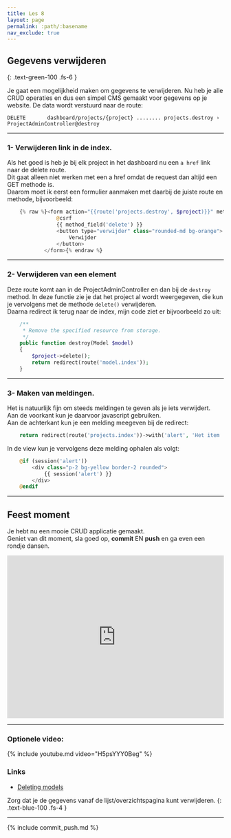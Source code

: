 ```yaml
---
title: Les 8
layout: page
permalink: :path/:basename
nav_exclude: true
---
```


## Gegevens verwijderen
{: .text-green-100 .fs-6 }

Je gaat een mogelijkheid maken om gegevens te verwijderen. Nu heb je alle CRUD operaties en dus een simpel CMS gemaakt voor gegevens op je website.
De data wordt verstuurd naar de route:
```shell
DELETE       dashboard/projects/{project} ........ projects.destroy › ProjectAdminController@destroy
```

---
### 1- Verwijderen link in de index.
Als het goed is heb je bij elk project in het dashboard nu een `a href` link naar de delete route.  
Dit gaat alleen niet werken met een a href omdat de request dan altijd een GET methode is.  
Daarom moet ik eerst een formulier aanmaken met daarbij de juiste route en methode, bijvoorbeeld:
```php
    {% raw %}<form action="{{route('projects.destroy', $project)}}" method="post">
                @csrf
                {{ method_field('delete') }}
                <button type="verwijder" class="rounded-md bg-orange">
                    Verwijder
                </button>
            </form>{% endraw %}
```

---
### 2- Verwijderen van een element
Deze route komt aan in de ProjectAdminController en dan bij de `destroy` method.
In deze functie zie je dat het project al wordt weergegeven, die kun je vervolgens met de methode `delete()` verwijderen.  
Daarna redirect ik terug naar de index, mijn code ziet er bijvoorbeeld zo uit:
```php
    /**
     * Remove the specified resource from storage.
     */
    public function destroy(Model $model)
    {
        $project->delete();
        return redirect(route('model.index'));
    }
```

---
### 3- Maken van meldingen.
Het is natuurlijk fijn om steeds meldingen te geven als je iets verwijdert.  
Aan de voorkant kun je daarvoor javascript gebruiken.  
Aan de achterkant kun je een melding meegeven bij de redirect:  
```php
    return redirect(route('projects.index'))->with('alert', 'Het item '.$project->title.' is nu weg.');
```
In de view kun je vervolgens deze melding ophalen als volgt:
```php
    @if (session('alert'))
        <div class="p-2 bg-yellow border-2 rounded">
            {{ session('alert') }}
        </div>
    @endif
```

---
## Feest moment
Je hebt nu een mooie CRUD applicatie gemaakt.  
Geniet van dit moment, sla goed op, **commit** EN **push** en ga even een rondje dansen. 
<div style="width:100%;height:0;padding-bottom:75%;position:relative;">
<iframe src="https://giphy.com/embed/kyLYXonQYYfwYDIeZl" width="100%" height="100%" style="position:absolute" frameBorder="0" class="giphy-embed" allowFullScreen></iframe>
</div>
</p>

---
### Optionele video:


{% include youtube.md video="H5psYYY0Beg" %}

### Links

- [Deleting models](https://laravel.com/docs/9.x/eloquent#deleting-models)

Zorg dat je de gegevens vanaf de lijst/overzichtspagina kunt verwijderen.
{: .text-blue-100 .fs-4 }

---

{% include commit_push.md %}



